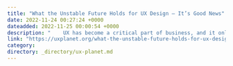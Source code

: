 ```yaml
---
title: "What the Unstable Future Holds for UX Design — It’s Good News"
date: 2022-11-24 00:27:24 +0000
dateadded: 2022-11-25 00:00:54 +0000
description: "    UX has become a critical part of business, and it only becomes clearer and clearer how much value it brings to the table. Technology is…  Continue reading on UX Planet »  "
link: "https://uxplanet.org/what-the-unstable-future-holds-for-ux-design-its-good-news-e55ee6dac5ca?source=rss----819cc2aaeee0---4"
category:
directory: _directory/ux-planet.md
---
```

